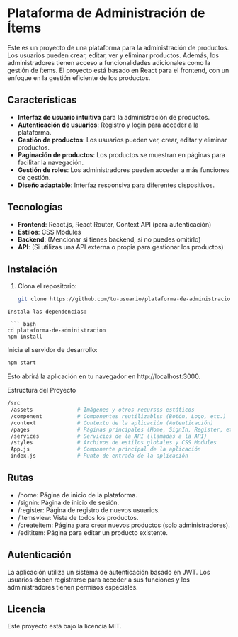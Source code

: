 # Plataforma de Administración de Ítems

Este es un proyecto de una plataforma para la administración de productos. Los usuarios pueden crear, editar, ver y eliminar productos. Además, los administradores tienen acceso a funcionalidades adicionales como la gestión de ítems. El proyecto está basado en React para el frontend, con un enfoque en la gestión eficiente de los productos.

## Características

- **Interfaz de usuario intuitiva** para la administración de productos.
- **Autenticación de usuarios**: Registro y login para acceder a la plataforma.
- **Gestión de productos**: Los usuarios pueden ver, crear, editar y eliminar productos.
- **Paginación de productos**: Los productos se muestran en páginas para facilitar la navegación.
- **Gestión de roles**: Los administradores pueden acceder a más funciones de gestión.
- **Diseño adaptable**: Interfaz responsiva para diferentes dispositivos.

## Tecnologías

- **Frontend**: React.js, React Router, Context API (para autenticación)
- **Estilos**: CSS Modules
- **Backend**: (Mencionar si tienes backend, si no puedes omitirlo)
- **API**: (Si utilizas una API externa o propia para gestionar los productos)

## Instalación

1. Clona el repositorio:

   ``` bash
   git clone https://github.com/tu-usuario/plataforma-de-administracion.git
```
Instala las dependencias:

 ``` bash
cd plataforma-de-administracion
npm install
 ```
Inicia el servidor de desarrollo:

 ``` bash
 npm start
 ```
Esto abrirá la aplicación en tu navegador en http://localhost:3000.

Estructura del Proyecto
 ``` bash
/src
  /assets              # Imágenes y otros recursos estáticos
  /component           # Componentes reutilizables (Botón, Logo, etc.)
  /context             # Contexto de la aplicación (Autenticación)
  /pages               # Páginas principales (Home, SignIn, Register, etc.)
  /services            # Servicios de la API (llamadas a la API)
  /styles              # Archivos de estilos globales y CSS Modules
  App.js               # Componente principal de la aplicación
  index.js             # Punto de entrada de la aplicación
 ```
## Rutas
- /home: Página de inicio de la plataforma.
- /signin: Página de inicio de sesión.
- /register: Página de registro de nuevos usuarios.
- /itemsview: Vista de todos los productos.
- /createitem: Página para crear nuevos productos (solo administradores).
- /edititem: Página para editar un producto existente.
## Autenticación
La aplicación utiliza un sistema de autenticación basado en JWT. Los usuarios deben registrarse para acceder a sus funciones y los administradores tienen permisos especiales.
## Licencia
Este proyecto está bajo la licencia MIT.
